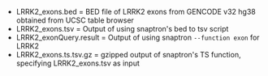 - LRRK2_exons.bed = BED file of LRRK2 exons from GENCODE v32 hg38 obtained from UCSC table browser
- LRRK2_exons.tsv = Output of using snaptron's bed to tsv script
- LRRK2_exonQuery.result = Output of using snaptron `--function exon` for LRRK2
- LRRK2_exons.ts.tsv.gz = gzipped output of snaptron's TS function, specifying LRRK2_exons.tsv as input
